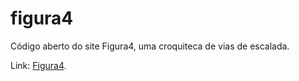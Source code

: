 # figura4

Código aberto do site Figura4, uma croquiteca de vias de escalada.

Link: [Figura4](https://pedrolazera.github.io/figura4/).